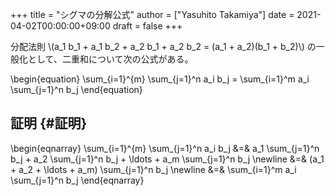 +++
title = "シグマの分解公式"
author = ["Yasuhito Takamiya"]
date = 2021-04-02T00:00:00+09:00
draft = false
+++

分配法則 \\(a\_1 b\_1 + a\_1 b\_2 + a\_2 b\_1 + a\_2 b\_2 = (a\_1 + a\_2)(b\_1 + b\_2)\\) の一般化として、二重和について次の公式がある。

\begin{equation}
\sum\_{i=1}^{m} \sum\_{j=1}^n a\_i b\_j = \sum\_{i=1}^m a\_i \sum\_{j=1}^n b\_j
\end{equation}


## 証明 {#証明}

\begin{eqnarray}
\sum\_{i=1}^{m} \sum\_{j=1}^n a\_i b\_j &=& a\_1 \sum\_{j=1}^n b\_j + a\_2 \sum\_{j=1}^n b\_j + \ldots + a\_m \sum\_{j=1}^n b\_j \newline
                                  &=& (a\_1 + a\_2 + \ldots + a\_m) \sum\_{j=1}^n b\_j \newline
                                  &=& \sum\_{i=1}^m a\_i \sum\_{j=1}^n b\_j
\end{eqnarray}
